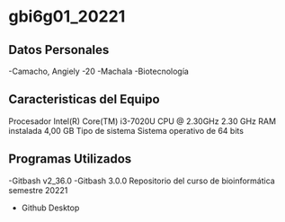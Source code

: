 # gbi6g01_20221
## Datos Personales
-Camacho, Angiely
-20
-Machala
-Biotecnología

## Caracteristicas del Equipo
Procesador	Intel(R) Core(TM) i3-7020U CPU @ 2.30GHz   2.30 GHz
RAM instalada	4,00 GB
Tipo de sistema	Sistema operativo de 64 bits

## Programas Utilizados
-Gitbash v2_36.0
-Gitbash 3.0.0
Repositorio del curso de bioinformática semestre 20221
- Github  Desktop
